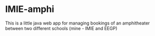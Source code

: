 IMIE-amphi
==========

This is a little java web app for managing bookings of an amphitheater between two different schools (mine - IMIE and  EEGP)
